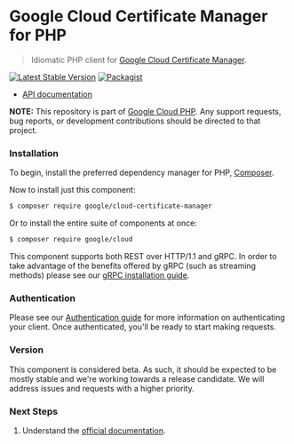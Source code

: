 # Google Cloud Certificate Manager for PHP

> Idiomatic PHP client for [Google Cloud Certificate Manager](https://cloud.google.com/certificate-manager).

[![Latest Stable Version](https://poser.pugx.org/google/cloud-certificate-manager/v/stable)](https://packagist.org/packages/google/cloud-certificate-manager) [![Packagist](https://img.shields.io/packagist/dm/google/cloud-certificate-manager.svg)](https://packagist.org/packages/google/cloud-certificate-manager)

* [API documentation](https://cloud.google.com/php/docs/reference/cloud-certificate-manager/latest)

**NOTE:** This repository is part of [Google Cloud PHP](https://github.com/googleapis/google-cloud-php). Any
support requests, bug reports, or development contributions should be directed to
that project.

### Installation

To begin, install the preferred dependency manager for PHP, [Composer](https://getcomposer.org/).

Now to install just this component:

```sh
$ composer require google/cloud-certificate-manager
```

Or to install the entire suite of components at once:

```sh
$ composer require google/cloud
```

This component supports both REST over HTTP/1.1 and gRPC. In order to take advantage of the benefits offered by gRPC (such as streaming methods)
please see our [gRPC installation guide](https://cloud.google.com/php/grpc).

### Authentication

Please see our [Authentication guide](https://github.com/googleapis/google-cloud-php/blob/main/AUTHENTICATION.md) for more information
on authenticating your client. Once authenticated, you'll be ready to start making requests.

### Version

This component is considered beta. As such, it should be expected to be mostly
stable and we're working towards a release candidate. We will address issues
and requests with a higher priority.

### Next Steps

1. Understand the [official documentation](https://cloud.google.com/certificate-manager/docs).
